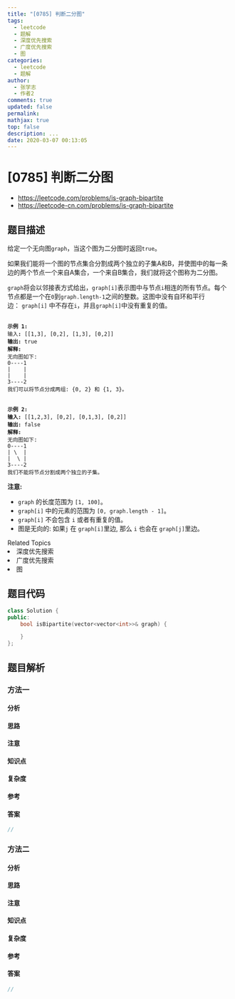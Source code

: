 ```yaml
---
title: "[0785] 判断二分图"
tags:
  - leetcode
  - 题解
  - 深度优先搜索
  - 广度优先搜索
  - 图
categories:
  - leetcode
  - 题解
author:
  - 张学志
  - 作者2
comments: true
updated: false
permalink:
mathjax: true
top: false
description: ...
date: 2020-03-07 00:13:05
---
```



# [0785] 判断二分图
* https://leetcode.com/problems/is-graph-bipartite
* https://leetcode-cn.com/problems/is-graph-bipartite


## 题目描述

<p>给定一个无向图<code>graph</code>，当这个图为二分图时返回<code>true</code>。</p>

<p>如果我们能将一个图的节点集合分割成两个独立的子集A和B，并使图中的每一条边的两个节点一个来自A集合，一个来自B集合，我们就将这个图称为二分图。</p>

<p><code>graph</code>将会以邻接表方式给出，<code>graph[i]</code>表示图中与节点<code>i</code>相连的所有节点。每个节点都是一个在<code>0</code>到<code>graph.length-1</code>之间的整数。这图中没有自环和平行边：&nbsp;<code>graph[i]</code>&nbsp;中不存在<code>i</code>，并且<code>graph[i]</code>中没有重复的值。</p>

<pre>
<code>
<strong>示例 1:</strong>
输入<strong>:</strong> [[1,3], [0,2], [1,3], [0,2]]
<strong>输出:</strong> true
<strong>解释:</strong> 
无向图如下:
0----1
|    |
|    |
3----2
我们可以将节点分成两组: {0, 2} 和 {1, 3}。
</code></pre>

<pre>
<code>
<strong>示例 2:</strong>
<strong>输入:</strong> [[1,2,3], [0,2], [0,1,3], [0,2]]
<strong>输出:</strong> false
<strong>解释:</strong> 
无向图如下:
0----1
| \  |
|  \ |
3----2
我们不能将节点分割成两个独立的子集。
</code></pre>

<p><strong>注意:</strong></p>

<ul>
	<li><code>graph</code> 的长度范围为 <code>[1, 100]</code>。</li>
	<li><code>graph[i]</code> 中的元素的范围为 <code>[0, graph.length - 1]</code>。</li>
	<li><code>graph[i]</code> 不会包含 <code>i</code> 或者有重复的值。</li>
	<li>图是无向的: 如果<code>j</code> 在 <code>graph[i]</code>里边, 那么 <code>i</code> 也会在 <code>graph[j]</code>里边。</li>
</ul>
<div><div>Related Topics</div><div><li>深度优先搜索</li><li>广度优先搜索</li><li>图</li></div></div>


## 题目代码

```cpp
class Solution {
public:
    bool isBipartite(vector<vector<int>>& graph) {

    }
};
```


## 题目解析


### 方法一

#### 分析

#### 思路

#### 注意

#### 知识点

#### 复杂度

#### 参考

#### 答案

```cpp
//
```


### 方法二

#### 分析

#### 思路

#### 注意

#### 知识点

#### 复杂度

#### 参考

#### 答案

```cpp
//
```


